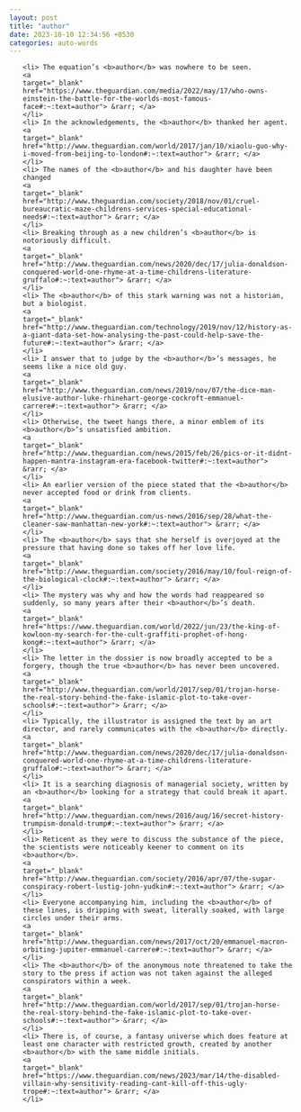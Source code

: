 ```yaml
---
layout: post
title: "author"
date: 2023-10-10 12:34:56 +0530
categories: auto-words
---
```

<ol>

    <li> The equation’s <b>author</b> was nowhere to be seen.
    <a 
    target="_blank" 
    href="https://www.theguardian.com/media/2022/may/17/who-owns-einstein-the-battle-for-the-worlds-most-famous-face#:~:text=author"> &rarr; </a>
    </li>
    <li> In the acknowledgements, the <b>author</b> thanked her agent.
    <a 
    target="_blank" 
    href="http://www.theguardian.com/world/2017/jan/10/xiaolu-guo-why-i-moved-from-beijing-to-london#:~:text=author"> &rarr; </a>
    </li>
    <li> The names of the <b>author</b> and his daughter have been changed
    <a 
    target="_blank" 
    href="http://www.theguardian.com/society/2018/nov/01/cruel-bureaucratic-maze-childrens-services-special-educational-needs#:~:text=author"> &rarr; </a>
    </li>
    <li> Breaking through as a new children’s <b>author</b> is notoriously difficult.
    <a 
    target="_blank" 
    href="http://www.theguardian.com/news/2020/dec/17/julia-donaldson-conquered-world-one-rhyme-at-a-time-childrens-literature-gruffalo#:~:text=author"> &rarr; </a>
    </li>
    <li> The <b>author</b> of this stark warning was not a historian, but a biologist.
    <a 
    target="_blank" 
    href="http://www.theguardian.com/technology/2019/nov/12/history-as-a-giant-data-set-how-analysing-the-past-could-help-save-the-future#:~:text=author"> &rarr; </a>
    </li>
    <li> I answer that to judge by the <b>author</b>’s messages, he seems like a nice old guy.
    <a 
    target="_blank" 
    href="http://www.theguardian.com/news/2019/nov/07/the-dice-man-elusive-author-luke-rhinehart-george-cockroft-emmanuel-carrere#:~:text=author"> &rarr; </a>
    </li>
    <li> Otherwise, the tweet hangs there, a minor emblem of its <b>author</b>’s unsatisfied ambition.
    <a 
    target="_blank" 
    href="http://www.theguardian.com/news/2015/feb/26/pics-or-it-didnt-happen-mantra-instagram-era-facebook-twitter#:~:text=author"> &rarr; </a>
    </li>
    <li> An earlier version of the piece stated that the <b>author</b> never accepted food or drink from clients.
    <a 
    target="_blank" 
    href="http://www.theguardian.com/us-news/2016/sep/28/what-the-cleaner-saw-manhattan-new-york#:~:text=author"> &rarr; </a>
    </li>
    <li> The <b>author</b> says that she herself is overjoyed at the pressure that having done so takes off her love life.
    <a 
    target="_blank" 
    href="http://www.theguardian.com/society/2016/may/10/foul-reign-of-the-biological-clock#:~:text=author"> &rarr; </a>
    </li>
    <li> The mystery was why and how the words had reappeared so suddenly, so many years after their <b>author</b>’s death.
    <a 
    target="_blank" 
    href="https://www.theguardian.com/world/2022/jun/23/the-king-of-kowloon-my-search-for-the-cult-graffiti-prophet-of-hong-kong#:~:text=author"> &rarr; </a>
    </li>
    <li> The letter in the dossier is now broadly accepted to be a forgery, though the true <b>author</b> has never been uncovered.
    <a 
    target="_blank" 
    href="http://www.theguardian.com/world/2017/sep/01/trojan-horse-the-real-story-behind-the-fake-islamic-plot-to-take-over-schools#:~:text=author"> &rarr; </a>
    </li>
    <li> Typically, the illustrator is assigned the text by an art director, and rarely communicates with the <b>author</b> directly.
    <a 
    target="_blank" 
    href="http://www.theguardian.com/news/2020/dec/17/julia-donaldson-conquered-world-one-rhyme-at-a-time-childrens-literature-gruffalo#:~:text=author"> &rarr; </a>
    </li>
    <li> It is a searching diagnosis of managerial society, written by an <b>author</b> looking for a strategy that could break it apart.
    <a 
    target="_blank" 
    href="http://www.theguardian.com/news/2016/aug/16/secret-history-trumpism-donald-trump#:~:text=author"> &rarr; </a>
    </li>
    <li> Reticent as they were to discuss the substance of the piece, the scientists were noticeably keener to comment on its <b>author</b>.
    <a 
    target="_blank" 
    href="http://www.theguardian.com/society/2016/apr/07/the-sugar-conspiracy-robert-lustig-john-yudkin#:~:text=author"> &rarr; </a>
    </li>
    <li> Everyone accompanying him, including the <b>author</b> of these lines, is dripping with sweat, literally soaked, with large circles under their arms.
    <a 
    target="_blank" 
    href="http://www.theguardian.com/news/2017/oct/20/emmanuel-macron-orbiting-jupiter-emmanuel-carrere#:~:text=author"> &rarr; </a>
    </li>
    <li> The <b>author</b> of the anonymous note threatened to take the story to the press if action was not taken against the alleged conspirators within a week.
    <a 
    target="_blank" 
    href="http://www.theguardian.com/world/2017/sep/01/trojan-horse-the-real-story-behind-the-fake-islamic-plot-to-take-over-schools#:~:text=author"> &rarr; </a>
    </li>
    <li> There is, of course, a fantasy universe which does feature at least one character with restricted growth, created by another <b>author</b> with the same middle initials.
    <a 
    target="_blank" 
    href="https://www.theguardian.com/news/2023/mar/14/the-disabled-villain-why-sensitivity-reading-cant-kill-off-this-ugly-trope#:~:text=author"> &rarr; </a>
    </li>
